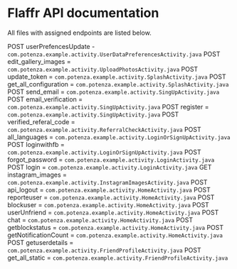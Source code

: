 # Flaffr API documentation

All files with assigned endpoints are listed below.

POST userPrefencesUpdate - ```com.potenza.example.activity.UserDataPreferencesActivity.java```
POST edit_gallery_images = ```com.potenza.example.activity.UploadPhotosActivity.java```
POST update_token = ```com.potenza.example.activity.SplashActivity.java```
POST get_all_configuration = ```com.potenza.example.activity.SplashActivity.java```
POST send_email = ```com.potenza.example.activity.SingUpActivity.java```
POST email_verification = ```com.potenza.example.activity.SingUpActivity.java```
POST register = ```com.potenza.example.activity.SingUpActivity.java```
POST verified_referal_code = ```com.potenza.example.activity.ReferralCheckActivity.java```
POST all_languages = ```com.potenza.example.activity.LoginOrSignUpActivity.java```
POST loginwithfb = ```com.potenza.example.activity.LoginOrSignUpActivity.java```
POST forgot_password = ```com.potenza.example.activity.LoginActivity.java```
POST login = ```com.potenza.example.activity.LoginActivity.java```
GET instagram_images = ```com.potenza.example.activity.InstagramImagesActivity.java```
POST api_logout = ```com.potenza.example.activity.HomeActivity.java```
POST reporteuser = ```com.potenza.example.activity.HomeActivity.java```
POST blockuser = ```com.potenza.example.activity.HomeActivity.java```
POST userUnfriend = ```com.potenza.example.activity.HomeActivity.java```
POST chat = ```com.potenza.example.activity.HomeActivity.java```
POST getblockstatus = ```com.potenza.example.activity.HomeActivity.java```
POST getNotificationCount = ```com.potenza.example.activity.HomeActivity.java```
POST getuserdetails = ```com.potenza.example.activity.FriendProfileActivity.java```
POST get_all_static = ```com.potenza.example.activity.FriendProfileActivity.java```
